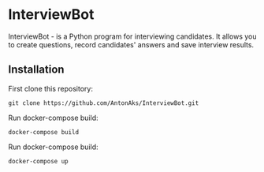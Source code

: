 # InterviewBot
InterviewBot - is a Python program for interviewing candidates. 
It allows you to create questions, record candidates' answers and save interview results.

## Installation

First clone this repository:
```
git clone https://github.com/AntonAks/InterviewBot.git
```

Run docker-compose build:
```
docker-compose build
```

Run docker-compose build:
```
docker-compose up
```